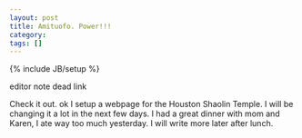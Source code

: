 ```yaml
---
layout: post
title: Amituofo. Power!!!
category: 
tags: []
---
```

{% include JB/setup %}

editor note dead link

Check it out. ok I setup a webpage for the Houston Shaolin Temple.
I will be changing it a lot in the next few days.
I had a great dinner with mom and Karen,   I ate way too much yesterday.
I will write more later after lunch.
